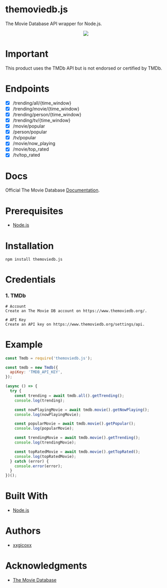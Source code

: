 # themoviedb.js
The Movie Database API wrapper for Node.js.

<p align="center">
  <img src="https://www.themoviedb.org/assets/2/v4/logos/v2/blue_long_1-8ba2ac31f354005783fab473602c34c3f4fd207150182061e425d366e4f34596.svg">
</p>

# Important
This product uses the TMDb API but is not endorsed or certified by TMDb.

# Endpoints
- [x] /trending/all/{time_window}
- [x] /trending/movie/{time_window}
- [x] /trending/person/{time_window}
- [x] /trending/tv/{time_window}
- [x] /movie/popular
- [x] /person/popular
- [x] /tv/popular
- [x] /movie/now_playing
- [x] /movie/top_rated
- [x] /tv/top_rated

# Docs
Official The Movie Database [Documentation](https://www.themoviedb.org/documentation/api).

# Prerequisites
* [Node.js](https://nodejs.org/en/)

# Installation
````
npm install themoviedb.js
````

# Credentials
### 1. TMDb
````
# Account
Create an The Movie DB account on https://www.themoviedb.org/.

# API Key
Create an API key on https://www.themoviedb.org/settings/api.
````

# Example
```javascript
const Tmdb = require('themoviedb.js');

const tmdb = new Tmdb({ 
  apiKey: 'TMDB_API_KEY',
});

(async () => {
  try {
    const trending = await tmdb.all().getTrending();
    console.log(trending);

    const nowPlayingMovie = await tmdb.movie().getNowPlaying();
    console.log(nowPlayingMovie);

    const popularMovie = await tmdb.movie().getPopular();
    console.log(popularMovie);

    const trendingMovie = await tmdb.movie().getTrending();
    console.log(trendingMovie);

    const topRatedMovie = await tmdb.movie().getTopRated();
    console.log(topRatedMovie);
  } catch (error) {
    console.error(error);
  }
})();
```

# Built With
* [Node.js](https://nodejs.org/en/)

# Authors
* [xxgicoxx](https://github.com/xxgicoxx)

# Acknowledgments
* [The Movie Database](https://www.themoviedb.org/)